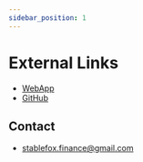 ```yaml
---
sidebar_position: 1
---
```


# External Links

- [WebApp](https://fox-finance.github.io/webapp)
- [GitHub](https://github.com/FOX-Finance)

## Contact

- [stablefox.finance@gmail.com](mailto:stablefox.finance@gmail.com)
